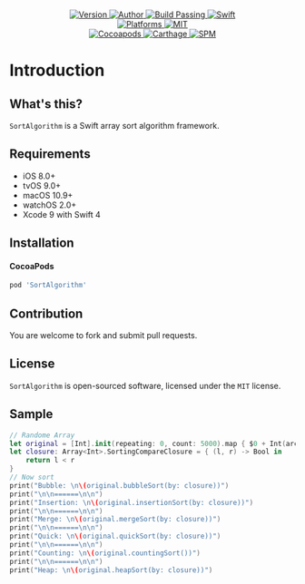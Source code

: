 
<p align="center">
  <!-- <img src="https://i.loli.net/2018/01/05/5a4f153d36a21.png" alt="SortAlgorithm"> -->
  <br/><a href="https://cocoapods.org/pods/SortAlgorithm">
  <img alt="Version" src="https://img.shields.io/badge/version-1.0.1-brightgreen.svg">
  <img alt="Author" src="https://img.shields.io/badge/author-Meniny-blue.svg">
  <img alt="Build Passing" src="https://img.shields.io/badge/build-passing-brightgreen.svg">
  <img alt="Swift" src="https://img.shields.io/badge/swift-4.0%2B-orange.svg">
  <br/>
  <img alt="Platforms" src="https://img.shields.io/badge/platform-macOS%20%7C%20iOS%20%7C%20watchOS%20%7C%20tvOS-lightgrey.svg">
  <img alt="MIT" src="https://img.shields.io/badge/license-MIT-blue.svg">
  <br/>
  <img alt="Cocoapods" src="https://img.shields.io/badge/cocoapods-compatible-brightgreen.svg">
  <img alt="Carthage" src="https://img.shields.io/badge/carthage-working%20on-red.svg">
  <img alt="SPM" src="https://img.shields.io/badge/swift%20package%20manager-compatible-brightgreen.svg">
  </a>
</p>

# Introduction

## What's this?

`SortAlgorithm` is a Swift array sort algorithm framework.

## Requirements

* iOS 8.0+
* tvOS 9.0+
* macOS 10.9+
* watchOS 2.0+
* Xcode 9 with Swift 4

## Installation

#### CocoaPods

```ruby
pod 'SortAlgorithm'
```

## Contribution

You are welcome to fork and submit pull requests.

## License

`SortAlgorithm` is open-sourced software, licensed under the `MIT` license.

## Sample

```swift
// Randome Array
let original = [Int].init(repeating: 0, count: 5000).map { $0 + Int(arc4random_uniform(5000)) }
let closure: Array<Int>.SortingCompareClosure = { (l, r) -> Bool in
    return l < r
}
// Now sort
print("Bubble: \n\(original.bubbleSort(by: closure))")
print("\n\n======\n\n")
print("Insertion: \n\(original.insertionSort(by: closure))")
print("\n\n======\n\n")
print("Merge: \n\(original.mergeSort(by: closure))")
print("\n\n======\n\n")
print("Quick: \n\(original.quickSort(by: closure))")
print("\n\n======\n\n")
print("Counting: \n\(original.countingSort())")
print("\n\n======\n\n")
print("Heap: \n\(original.heapSort(by: closure))")
```
